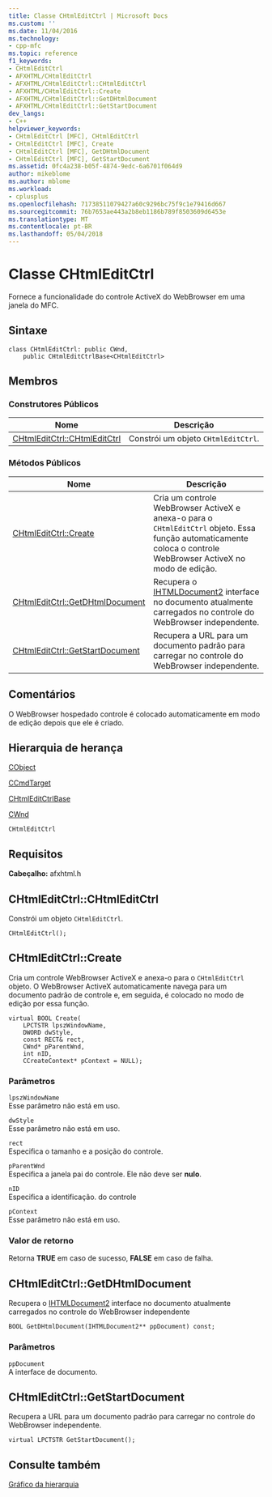 ```yaml
---
title: Classe CHtmlEditCtrl | Microsoft Docs
ms.custom: ''
ms.date: 11/04/2016
ms.technology:
- cpp-mfc
ms.topic: reference
f1_keywords:
- CHtmlEditCtrl
- AFXHTML/CHtmlEditCtrl
- AFXHTML/CHtmlEditCtrl::CHtmlEditCtrl
- AFXHTML/CHtmlEditCtrl::Create
- AFXHTML/CHtmlEditCtrl::GetDHtmlDocument
- AFXHTML/CHtmlEditCtrl::GetStartDocument
dev_langs:
- C++
helpviewer_keywords:
- CHtmlEditCtrl [MFC], CHtmlEditCtrl
- CHtmlEditCtrl [MFC], Create
- CHtmlEditCtrl [MFC], GetDHtmlDocument
- CHtmlEditCtrl [MFC], GetStartDocument
ms.assetid: 0fc4a238-b05f-4874-9edc-6a6701f064d9
author: mikeblome
ms.author: mblome
ms.workload:
- cplusplus
ms.openlocfilehash: 71738511079427a60c9296bc75f9c1e79416d667
ms.sourcegitcommit: 76b7653ae443a2b8eb1186b789f8503609d6453e
ms.translationtype: MT
ms.contentlocale: pt-BR
ms.lasthandoff: 05/04/2018
---
```

# <a name="chtmleditctrl-class"></a>Classe CHtmlEditCtrl
Fornece a funcionalidade do controle ActiveX do WebBrowser em uma janela do MFC.  
  
## <a name="syntax"></a>Sintaxe  
  
```  
class CHtmlEditCtrl: public CWnd,   
    public CHtmlEditCtrlBase<CHtmlEditCtrl>  
```  
  
## <a name="members"></a>Membros  
  
### <a name="public-constructors"></a>Construtores Públicos  
  
|Nome|Descrição|  
|----------|-----------------|  
|[CHtmlEditCtrl::CHtmlEditCtrl](#chtmleditctrl)|Constrói um objeto `CHtmlEditCtrl`.|  
  
### <a name="public-methods"></a>Métodos Públicos  
  
|Nome|Descrição|  
|----------|-----------------|  
|[CHtmlEditCtrl::Create](#create)|Cria um controle WebBrowser ActiveX e anexa-o para o `CHtmlEditCtrl` objeto. Essa função automaticamente coloca o controle WebBrowser ActiveX no modo de edição.|  
|[CHtmlEditCtrl::GetDHtmlDocument](#getdhtmldocument)|Recupera o [IHTMLDocument2](https://msdn.microsoft.com/library/aa752574.aspx) interface no documento atualmente carregados no controle do WebBrowser independente.|  
|[CHtmlEditCtrl::GetStartDocument](#getstartdocument)|Recupera a URL para um documento padrão para carregar no controle do WebBrowser independente.|  
  
## <a name="remarks"></a>Comentários  
 O WebBrowser hospedado controle é colocado automaticamente em modo de edição depois que ele é criado.  
  
## <a name="inheritance-hierarchy"></a>Hierarquia de herança  
 [CObject](../../mfc/reference/cobject-class.md)  
  
 [CCmdTarget](../../mfc/reference/ccmdtarget-class.md)  
  
 [CHtmlEditCtrlBase](../../mfc/reference/chtmleditctrlbase-class.md)  
  
 [CWnd](../../mfc/reference/cwnd-class.md)  
  
 `CHtmlEditCtrl`  
  
## <a name="requirements"></a>Requisitos  
 **Cabeçalho:** afxhtml.h  
  
##  <a name="chtmleditctrl"></a>  CHtmlEditCtrl::CHtmlEditCtrl  
 Constrói um objeto `CHtmlEditCtrl`.  
  
```  
CHtmlEditCtrl();
```  
  
##  <a name="create"></a>  CHtmlEditCtrl::Create  
 Cria um controle WebBrowser ActiveX e anexa-o para o `CHtmlEditCtrl` objeto. O WebBrowser ActiveX automaticamente navega para um documento padrão de controle e, em seguida, é colocado no modo de edição por essa função.  
  
```  
virtual BOOL Create(
    LPCTSTR lpszWindowName,  
    DWORD dwStyle,  
    const RECT& rect,  
    CWnd* pParentWnd,  
    int nID,  
    CCreateContext* pContext = NULL);
```  
  
### <a name="parameters"></a>Parâmetros  
 `lpszWindowName`  
 Esse parâmetro não está em uso.  
  
 `dwStyle`  
 Esse parâmetro não está em uso.  
  
 `rect`  
 Especifica o tamanho e a posição do controle.  
  
 `pParentWnd`  
 Especifica a janela pai do controle. Ele não deve ser **nulo**.  
  
 `nID`  
 Especifica a identificação. do controle  
  
 `pContext`  
 Esse parâmetro não está em uso.  
  
### <a name="return-value"></a>Valor de retorno  
 Retorna **TRUE** em caso de sucesso, **FALSE** em caso de falha.  
  
##  <a name="getdhtmldocument"></a>  CHtmlEditCtrl::GetDHtmlDocument  
 Recupera o [IHTMLDocument2](https://msdn.microsoft.com/library/aa752574.aspx) interface no documento atualmente carregados no controle do WebBrowser independente  
  
```  
BOOL GetDHtmlDocument(IHTMLDocument2** ppDocument) const;  
```  
  
### <a name="parameters"></a>Parâmetros  
 `ppDocument`  
 A interface de documento.  
  
##  <a name="getstartdocument"></a>  CHtmlEditCtrl::GetStartDocument  
 Recupera a URL para um documento padrão para carregar no controle do WebBrowser independente.  
  
```  
virtual LPCTSTR GetStartDocument();
```  
  
## <a name="see-also"></a>Consulte também  
 [Gráfico da hierarquia](../../mfc/hierarchy-chart.md)

